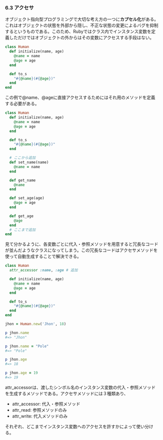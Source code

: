 ### 6.3 アクセサ

オブジェクト指向型プログラミングで大切な考え方の一つに**カプセル化**がある。これはオブジェクトの状態を外部から隠し、不正な状態の変更によるバグを抑制するというものである。このため、Rubyではクラス内でインスタンス変数を定義しただけではオブジェクトの外からはその変数にアクセスする手段はない。

```ruby
class Human
  def initialize(name, age)
    @name = name
    @age = age
  end

  def to_s
    "#{@name}(#{@age})"
  end
end
```

この例で@name、@ageに直接アクセスするためにはそれ用のメソッドを定義する必要がある。

```ruby
class Human
  def initialize(name, age)
    @name = name
    @age = age
  end

  def to_s
    "#{@name}(#{@age})"
  end

  # ここから追加
  def set_name(name)
    @name = name
  end

  def get_name
    @name
  end

  def set_age(age)
    @age = age
  end

  def get_age
    @age
  end
  # ここまで追加
end
```

見て分かるように、各変数ごとに代入・参照メソッドを用意すると冗長なコードが並んだようなクラスになってしまう。この冗長なコードはアクセサメソッドを使って自動生成することで解決できる。

```ruby
class Human
  attr_accessor :name, :age # 追加

  def initialize(name, age)
    @name = name
    @age = age
  end

  def to_s
    "#{@name}(#{@age})"
  end
end

jhon = Human.new('Jhon', 18)

p jhon.name
#=> "Jhon"

p jhon.name = "Pole"
#=> "Pole"

p jhon.age
#=> 18

p jhon.age = 19
#=> 19
```

attr_accessorは、渡したシンボル名のインスタンス変数の代入・参照メソッドを生成するメソッドである。アクセサメソッドには３種類あり、
- attr_accessor: 代入・参照メソッド
- attr_read: 参照メソッドのみ
- attr_write: 代入メソッドのみ

それぞれ、どこまでインスタンス変数へのアクセスを許すかによって使い分ける。